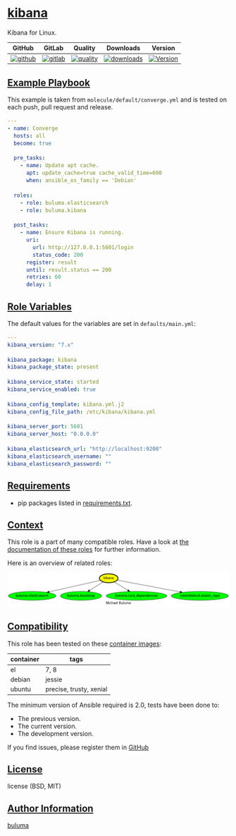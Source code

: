 # [kibana](#kibana)

Kibana for Linux.

|GitHub|GitLab|Quality|Downloads|Version|
|------|------|-------|---------|-------|
|[![github](https://github.com/buluma/ansible-role-kibana/workflows/Ansible%20Molecule/badge.svg)](https://github.com/buluma/ansible-role-kibana/actions)|[![gitlab](https://gitlab.com/buluma/ansible-role-kibana/badges/master/pipeline.svg)](https://gitlab.com/buluma/ansible-role-kibana)|[![quality](https://img.shields.io/ansible/quality/54764)](https://galaxy.ansible.com/buluma/kibana)|[![downloads](https://img.shields.io/ansible/role/d/54764)](https://galaxy.ansible.com/buluma/kibana)|[![Version](https://img.shields.io/github/release/buluma/ansible-role-kibana.svg)](https://github.com/buluma/ansible-role-kibana/releases/)|

## [Example Playbook](#example-playbook)

This example is taken from `molecule/default/converge.yml` and is tested on each push, pull request and release.
```yaml
---
- name: Converge
  hosts: all
  become: true

  pre_tasks:
    - name: Update apt cache.
      apt: update_cache=true cache_valid_time=600
      when: ansible_os_family == 'Debian'

  roles:
    - role: buluma.elasticsearch
    - role: buluma.kibana

  post_tasks:
    - name: Ensure Kibana is running.
      uri:
        url: http://127.0.0.1:5601/login
        status_code: 200
      register: result
      until: result.status == 200
      retries: 60
      delay: 1
```


## [Role Variables](#role-variables)

The default values for the variables are set in `defaults/main.yml`:
```yaml
---
kibana_version: "7.x"

kibana_package: kibana
kibana_package_state: present

kibana_service_state: started
kibana_service_enabled: true

kibana_config_template: kibana.yml.j2
kibana_config_file_path: /etc/kibana/kibana.yml

kibana_server_port: 5601
kibana_server_host: "0.0.0.0"

kibana_elasticsearch_url: "http://localhost:9200"
kibana_elasticsearch_username: ""
kibana_elasticsearch_password: ""
```

## [Requirements](#requirements)

- pip packages listed in [requirements.txt](https://github.com/buluma/ansible-role-kibana/blob/main/requirements.txt).


## [Context](#context)

This role is a part of many compatible roles. Have a look at [the documentation of these roles](https://buluma.co.ke/) for further information.

Here is an overview of related roles:

![dependencies](https://raw.githubusercontent.com/buluma/ansible-role-kibana/png/requirements.png "Dependencies")

## [Compatibility](#compatibility)

This role has been tested on these [container images](https://hub.docker.com/u/buluma):

|container|tags|
|---------|----|
|el|7, 8|
|debian|jessie|
|ubuntu|precise, trusty, xenial|

The minimum version of Ansible required is 2.0, tests have been done to:

- The previous version.
- The current version.
- The development version.



If you find issues, please register them in [GitHub](https://github.com/buluma/ansible-role-kibana/issues)

## [License](#license)

license (BSD, MIT)

## [Author Information](#author-information)

[buluma](https://buluma.github.io/)
